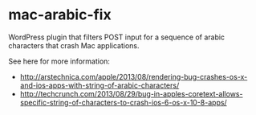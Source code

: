 mac-arabic-fix
==============

WordPress plugin that filters POST input for a sequence of arabic characters that crash Mac applications.

See here for more information:

* http://arstechnica.com/apple/2013/08/rendering-bug-crashes-os-x-and-ios-apps-with-string-of-arabic-characters/
* http://techcrunch.com/2013/08/29/bug-in-apples-coretext-allows-specific-string-of-characters-to-crash-ios-6-os-x-10-8-apps/

